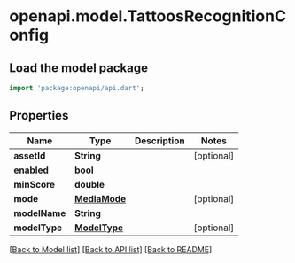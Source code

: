 # openapi.model.TattoosRecognitionConfig

## Load the model package
```dart
import 'package:openapi/api.dart';
```

## Properties
Name | Type | Description | Notes
------------ | ------------- | ------------- | -------------
**assetId** | **String** |  | [optional] 
**enabled** | **bool** |  | 
**minScore** | **double** |  | 
**mode** | [**MediaMode**](MediaMode.md) |  | [optional] 
**modelName** | **String** |  | 
**modelType** | [**ModelType**](ModelType.md) |  | [optional] 

[[Back to Model list]](../README.md#documentation-for-models) [[Back to API list]](../README.md#documentation-for-api-endpoints) [[Back to README]](../README.md)


